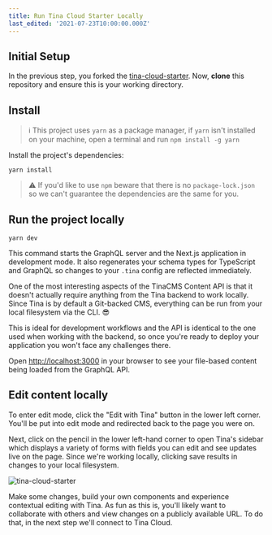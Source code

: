 ```yaml
---
title: Run Tina Cloud Starter Locally
last_edited: '2021-07-23T10:00:00.000Z'
---
```


## Initial Setup

In the previous step, you forked the <a href="https://github.com/tinacms/tina-cloud-starter" target="_blank">tina-cloud-starter</a>. Now, **clone** this repository and ensure this is your working directory.

## Install

> ℹ️ This project uses `yarn` as a package manager, if `yarn` isn't installed on your machine, open a terminal and run `npm install -g yarn`

Install the project's dependencies:

```
yarn install
```

> ⚠️ If you'd like to use `npm` beware that there is no `package-lock.json` so we can't guarantee the dependencies are the same for you.

## Run the project locally

```
yarn dev
```

This command starts the GraphQL server and the Next.js application in development mode. It also regenerates your schema types for TypeScript and GraphQL so changes to your `.tina` config are reflected immediately.

One of the most interesting aspects of the TinaCMS Content API is that it doesn't actually require anything from the Tina backend to work locally. Since Tina is by default a Git-backed CMS, everything can be run from your local filesystem via the CLI. 😎

This is ideal for development workflows and the API is identical to the one used when working with the backend, so once you're ready to deploy your application you won't face any challenges there.

Open <a href="http://localhost:3000" target="_blank">http://localhost:3000</a> in your browser to see your file-based content being loaded from the GraphQL API.

## Edit content locally

To enter edit mode, click the "Edit with Tina" button in the lower left corner. You'll be put into edit mode and redirected back to the page you were on.

Next, click on the pencil in the lower left-hand corner to open Tina's sidebar which displays a variety of forms with fields you can edit and see updates live on the page. Since we're working locally, clicking save results in changes to your local filesystem.

![tina-cloud-starter](/img/tina-cloud-starter.jpg)

Make some changes, build your own components and experience contextual editing with Tina. As fun as this is, you'll likely want to collaborate with others and view changes on a publicly available URL. To do that, in the next step we'll connect to Tina Cloud.
